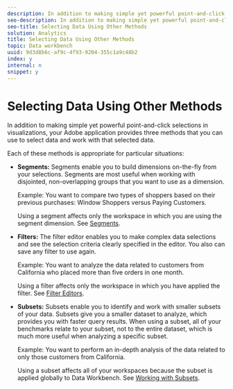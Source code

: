 ```yaml
---
description: In addition to making simple yet powerful point-and-click selections in visualizations, your Adobe application provides three methods that you can use to select data and work with that selected data.
seo-description: In addition to making simple yet powerful point-and-click selections in visualizations, your Adobe application provides three methods that you can use to select data and work with that selected data.
seo-title: Selecting Data Using Other Methods
solution: Analytics
title: Selecting Data Using Other Methods
topic: Data workbench
uuid: 9d3d8b6c-af9c-4f93-9204-355c1a9c48b2
index: y
internal: n
snippet: y
---
```


# Selecting Data Using Other Methods

In addition to making simple yet powerful point-and-click selections in visualizations, your Adobe application provides three methods that you can use to select data and work with that selected data.

Each of these methods is appropriate for particular situations:

* **Segments:** Segments enable you to build dimensions on-the-fly from your selections. Segments are most useful when working with disjointed, non-overlapping groups that you want to use as a dimension.

  Example: You want to compare two types of shoppers based on their previous purchases: Window Shoppers versus Paying Customers.

  Using a segment affects only the workspace in which you are using the segment dimension. See [Segments](../../c-analysis-vis/c-seg/c-seg.md#concept_71A333E5C7334E0489C76FCA95862FBC). 

* **Filters:** The filter editor enables you to make complex data selections and see the selection criteria clearly specified in the editor. You also can save any filter to use again.

  Example: You want to analyze the data related to customers from California who placed more than five orders in one month.

  Using a filter affects only the workspace in which you have applied the filter. See [Filter Editors](../../c-analysis-vis/c-filter-editors/c-filter-editors.md#concept_2F343ECBED8240F18B0C1F1ECCEF11E3). 

* **Subsets:** Subsets enable you to identify and work with smaller subsets of your data. Subsets give you a smaller dataset to analyze, which provides you with faster query results. When using a subset, all of your benchmarks relate to your subset, not to the entire dataset, which is much more useful when analyzing a specific subset.

  Example: You want to perform an in-depth analysis of the data related to only those customers from California.

  Using a subset affects all of your workspaces because the subset is applied globally to Data Workbench. See [Working with Subsets](../../c-vis/c-wk-subsets/c-wk-subsets.md#concept_43809322B6374D5CB2536630A13E943B).

